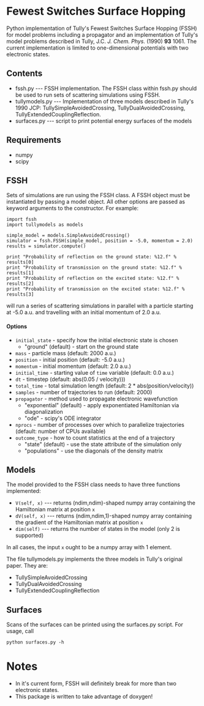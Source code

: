 # Fewest Switches Surface Hopping
Python implementation of Tully's Fewest Switches Surface Hopping (FSSH) for model problems including
a propagator and an implementation of Tully's model problems described in Tully, J.C. _J. Chem. Phys._ (1990) **93** 1061.
The current implementation is limited to one-dimensional potentials with two electronic states.

## Contents
* fssh.py --- FSSH implementation. The FSSH class within fssh.py should be used to run sets of scattering simulations using FSSH.
* tullymodels.py --- Implementation of three models described in Tully's 1990 JCP: TullySimpleAvoidedCrossing, TullyDualAvoidedCrossing,
                      TullyExtendedCouplingReflection.
* surfaces.py --- script to print potential energy surfaces of the models

## Requirements
* numpy
* scipy

## FSSH
Sets of simulations are run using the FSSH class. A FSSH object must be instantiated by passing a model object. All
other options are passed as keyword arguments to the constructor. For example:

    import fssh
    import tullymodels as models

    simple_model = models.SimpleAvoidedCrossing()
    simulator = fssh.FSSH(simple_model, position = -5.0, momentum = 2.0)
    results = simulator.compute()

    print "Probability of reflection on the ground state: %12.f" % results[0]
    print "Probability of transmission on the ground state: %12.f" % results[1]
    print "Probability of reflection on the excited state: %12.f" % results[2]
    print "Probability of transmission on the excited state: %12.f" % results[3]

will run a series of scattering simulations in parallel with a particle starting at -5.0 a.u. and travelling with an initial momentum of 2.0 a.u.

#### Options
* `initial_state` - specify how the initial electronic state is chosen
    * "ground" (default) - start on the ground state
* `mass` - particle mass (default: 2000 a.u.)
* `position` - initial position (default: -5.0 a.u.)
* `momentum` - initial momentum (default: 2.0 a.u.)
* `initial_time` - starting value of `time` variable (default: 0.0 a.u.)
* `dt` - timestep (default: abs(0.05 / velocity)))
* `total_time` - total simulation length (default: 2 * abs(position/velocity))
* `samples` - number of trajectories to run (default: 2000)
* `propagator` - method used to propagate electronic wavefunction
    * "exponential" (default) - apply exponentiated Hamiltonian via diagonalization
    * "ode" - scipy's ODE integrator
* `nprocs` - number of processes over which to parallelize trajectories (default: number of CPUs available)
* `outcome_type` - how to count statistics at the end of a trajectory
    * "state" (default) - use the state attribute of the simulation only
    * "populations" - use the diagonals of the density matrix

## Models
The model provided to the FSSH class needs to have three functions implemented:

* `V(self, x)` --- returns (ndim,ndim)-shaped numpy array containing the Hamiltonian matrix at position `x`
* `dV(self, x)` --- returns (ndim,ndim,1)-shaped numpy array containing the gradient of the Hamiltonian matrix at position `x`
* `dim(self)` --- returns the number of states in the model (only 2 is supported)

In all cases, the input `x` ought to be a numpy array with 1 element.

The file tullymodels.py implements the three models in Tully's original paper. They are:

* TullySimpleAvoidedCrossing
* TullyDualAvoidedCrossing
* TullyExtendedCouplingReflection

## Surfaces
Scans of the surfaces can be printed using the surfaces.py script. For usage, call

    python surfaces.py -h

# Notes
* In it's current form, FSSH will definitely break for more than two electronic states.
* This package is written to take advantage of doxygen!
